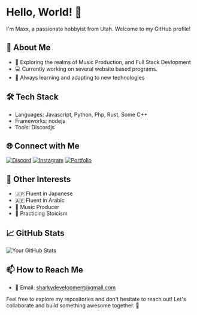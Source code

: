 # Hello, World! 👋

I'm Maxx, a passionate hobbyist from Utah. Welcome to my GitHub profile!

## 🚀 About Me
- 🌟 Exploring the realms of Music Production, and Full Stack Devlopment
- 💻 Currently working on several website based programs.
- 🌈 Always learning and adapting to new technologies

## 🛠️ Tech Stack
- Languages: Javascript, Python, Php, Rust, Some C++
- Frameworks: nodejs
- Tools: Discordjs

## 🌐 Connect with Me
[![Discord](https://img.shields.io/badge/Discord-Chat-blue)](https://discordapp.com/users/maxxdoshark)
[![Instagram](https://img.shields.io/badge/Instagram-Follow-E4405F)](https://instagram.com/maxx.whitehead)
[![Portfolio](https://img.shields.io/badge/Portfolio-Visit-brightgreen)](https://yourportfolio.com)

## 🎵 Other Interests
- 🇯🇵 Fluent in Japanese
- 🇦🇪 Fluent in Arabic
- 🎹 Music Producer
- 🧘 Practicing Stoicism
  
## 📈 GitHub Stats
![Your GitHub Stats](https://github-readme-stats.vercel.app/api?username=yourusername&show_icons=true&count_private=true)

## 📫 How to Reach Me
- 📧 Email: sharkydevelopment@gmail.com
  

Feel free to explore my repositories and don't hesitate to reach out! Let's collaborate and build something awesome together. 🌟
